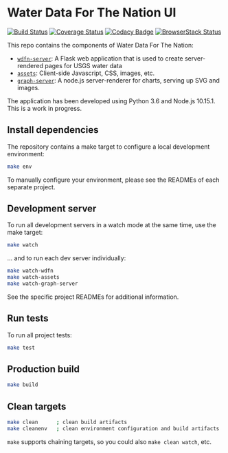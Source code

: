 # Water Data For The Nation UI

[![Build Status](https://travis-ci.org/usgs/waterdataui.svg?branch=master)](https://travis-ci.org/usgs/waterdataui)
[![Coverage Status](https://coveralls.io/repos/github/usgs/waterdataui/badge.svg?branch=master)](https://coveralls.io/github/usgs/waterdataui?branch=master)
[![Codacy Badge](https://api.codacy.com/project/badge/Grade/05497ebda0d2450bb11eba0e436f4360)](https://www.codacy.com/app/ayan/waterdataui?utm_source=github.com&amp;utm_medium=referral&amp;utm_content=usgs/waterdataui&amp;utm_campaign=Badge_Grade)
[![BrowserStack Status](https://www.browserstack.com/automate/badge.svg?badge_key=bU1RYk13cEdnTUdmQkd0bzhyODFKNXVIbFdTa216WjdkYkM5UGVlaWNNYz0tLWtnR1ZwZC8rM0diajZXbXVTd1dlRmc9PQ==--0da980361af7531683a3e7245b74bd8bbb7875bc)](https://www.browserstack.com/automate/public-build/bU1RYk13cEdnTUdmQkd0bzhyODFKNXVIbFdTa216WjdkYkM5UGVlaWNNYz0tLWtnR1ZwZC8rM0diajZXbXVTd1dlRmc9PQ==--0da980361af7531683a3e7245b74bd8bbb7875bc)

This repo contains the components of Water Data For The Nation:

- [`wdfn-server`](wdfn-server): A Flask web application that is used to create server-rendered pages for USGS water data
- [`assets`](assets): Client-side Javascript, CSS, images, etc.
- [`graph-server`](graph-server): A node.js server-renderer for charts, serving up SVG and images.

The application has been developed using Python 3.6 and Node.js 10.15.1. This is a work in progress.

## Install dependencies

The repository contains a make target to configure a local development environment:

```bash
make env
```

To manually configure your environment, please see the READMEs of each separate project.

## Development server

To run all development servers in a watch mode at the same time, use the make target:

```bash
make watch
```

... and to run each dev server individually:

```bash
make watch-wdfn
make watch-assets
make watch-graph-server
```

See the specific project READMEs for additional information.

## Run tests

To run all project tests:

```bash
make test
```

## Production build

```bash
make build
```

## Clean targets

```bash
make clean      ; clean build artifacts
make cleanenv   ; clean environment configuration and build artifacts
```

`make` supports chaining targets, so you could also `make clean watch`, etc.
